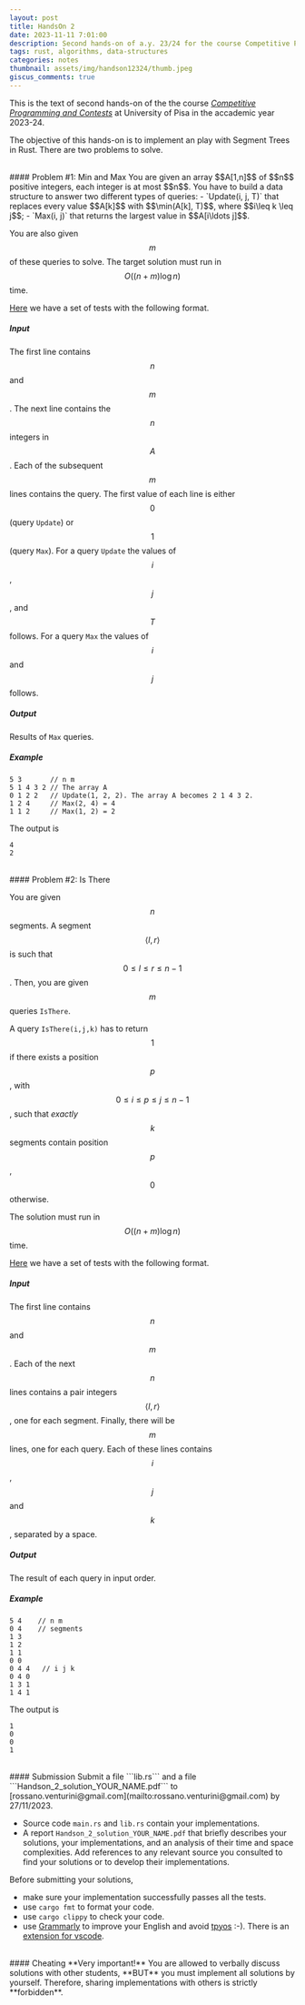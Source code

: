 ```yaml
---
layout: post
title: HandsOn 2
date: 2023-11-11 7:01:00
description: Second hands-on of a.y. 23/24 for the course Competitive Programming and Contests at University of Pisa
tags: rust, algorithms, data-structures
categories: notes
thumbnail: assets/img/handson12324/thumb.jpeg
giscus_comments: true
---
```


This is the text of second hands-on of the the course [*Competitive Programming and Contests*](competitive/) at University of Pisa in the accademic year 2023-24.

The objective of this hands-on is to implement an play with Segment Trees in Rust. 
There are two problems to solve.

<br>
#### Problem #1: Min and Max
You are given an array $$A[1,n]$$ of $$n$$ positive integers, each integer is at most $$n$$.
You have to build a data structure to answer two different types of queries:
- `Update(i, j, T)` that replaces every value $$A[k]$$ with $$\min(A[k], T)$$, where $$i\leq k \leq j$$;
- `Max(i, j)` that returns the largest value in $$A[i\ldots j]$$.

You are also given $$m$$ of these queries to solve. The target solution must run in $$O((n+m) \log n)$$ time.

[Here](/rossano/assets/zip/Testset_handson2_2324_p1.zip) we have a set of tests with the following format.

##### Input
The first line contains $$n$$ and $$m$$. The next line contains the $$n$$ integers in $$A$$.
Each of the subsequent $$m$$ lines contains the query.
The first value of each line is either $$0$$ (query `Update`) or $$1$$ (query `Max`).
For a query `Update` the values of $$i$$, $$j$$, and $$T$$ follows.
For a query `Max` the values of $$i$$ and $$j$$ follows.

##### Output
Results of `Max` queries.

##### Example

```
5 3       // n m
5 1 4 3 2 // The array A
0 1 2 2   // Update(1, 2, 2). The array A becomes 2 1 4 3 2.
1 2 4     // Max(2, 4) = 4
1 1 2     // Max(1, 2) = 2
```

The output is 
```
4
2
```

<br>
#### Problem #2: Is There

You are given $$n$$ segments. A segment $$\langle l, r\rangle$$ is such that $$0 \leq l \leq r \leq n-1$$. Then, you are given $$m$$ queries `IsThere`. 

A query `IsThere(i,j,k)` has to return $$1$$ if there exists a position $$p$$, with $$0 \leq i \leq p \leq j \leq n-1$$, such that *exactly* $$k$$ segments contain position $$p$$, $$0$$ otherwise.

The solution must run in $$O((n+m)\log n)$$ time.

[Here](/rossano/assets/zip/Testset_handson2_2324_p2.zip) we have a set of tests with the following format.

##### Input
The first line contains $$n$$ and $$m$$.
Each of the next $$n$$ lines contains a pair integers $$\langle l, r\rangle$$, one for each segment.
Finally, there will be $$m$$ lines, one for each query. Each of these lines contains $$i$$, $$j$$ and $$k$$, separated by a space.

##### Output
The result of each query in input order.

##### Example

```
5 4    // n m
0 4    // segments
1 3
1 2
1 1
0 0
0 4 4   // i j k
0 4 0
1 3 1
1 4 1
```

The output is
```
1
0
0
1
```

<br>
#### Submission
Submit a file ```lib.rs``` and a file ```Handson_2_solution_YOUR_NAME.pdf``` to [rossano.venturini@gmail.com](mailto:rossano.venturini@gmail.com) by 27/11/2023.

- Source code `main.rs` and `lib.rs` contain your implementations. 
- A report `Handson_2_solution_YOUR_NAME.pdf` that briefly describes your solutions, your implementations, and an analysis of their time and space complexities. Add references to any relevant source you consulted to find your solutions or to develop their implementations.

Before submitting your solutions,
- make sure your implementation successfully passes all the tests.
- use ```cargo fmt``` to format your code.
- use ```cargo clippy``` to check your code.
- use [Grammarly](https://grammarly.com/) to improve your English and avoid [tpyos](https://en.wiktionary.org/wiki/tpyo#English) :-). There is an [extension for vscode](https://marketplace.visualstudio.com/items?itemName=znck.grammarly).

<br>
#### Cheating
**Very important!** You are allowed to verbally discuss solutions with other students, **BUT** you must implement all solutions by yourself. Therefore, sharing implementations with others is strictly **forbidden**.